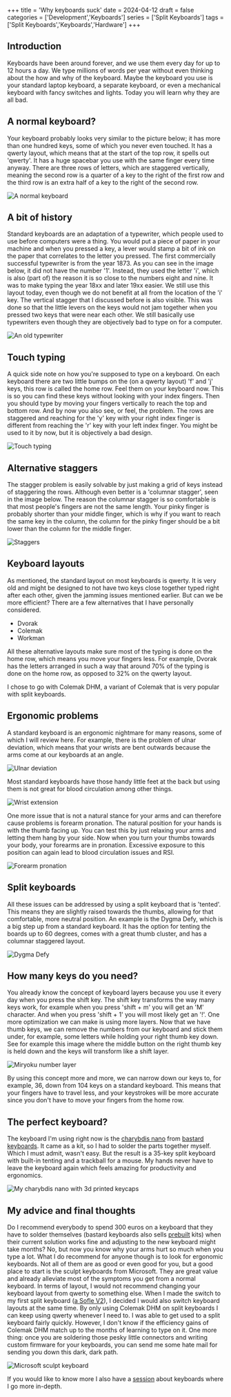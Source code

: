 +++
title = 'Why keyboards suck'
date = 2024-04-12
draft = false
categories = ['Development','Keyboards']
series = ['Split Keyboards']
tags = ['Split Keyboards','Keyboards','Hardware']
+++

## Introduction

Keyboards have been around forever, and we use them every day for up to 12 hours a day.
We type millions of words per year without even thinking about the how and why of the keyboard.
Maybe the keyboard you use is your standard laptop keyboard, a separate keyboard, or even a mechanical keyboard with fancy switches and lights.
Today you will learn why they are all bad.

## A normal keyboard?

Your keyboard probably looks very similar to the picture below; it has more than one hundred keys, some of which you never even touched.
It has a qwerty layout, which means that at the start of the top row, it spells out 'qwerty'.
It has a huge spacebar you use with the same finger every time anyway.
There are three rows of letters, which are staggered vertically, meaning the second row is a quarter of a key to the right of the first row and the third row is an extra half of a key to the right of the second row.

![A normal keyboard](/images/split-keyboards/normal_keyboard.jpg)

## A bit of history

Standard keyboards are an adaptation of a typewriter, which people used to use before computers were a thing.
You would put a piece of paper in your machine and when you pressed a key, a lever would stamp a bit of ink on the paper that correlates to the letter you pressed.
The first commercially successful typewriter is from the year 1873.
As you can see in the image below, it did not have the number '1'.
Instead, they used the letter 'i', which is also (part of) the reason it is so close to the numbers eight and nine.
It was to make typing the year 18xx and later 19xx easier.
We still use this layout today, even though we do not benefit at all from the location of the 'i' key.
The vertical stagger that I discussed before is also visible.
This was done so that the little levers on the keys would not jam together when you pressed two keys that were near each other.
We still basically use typewriters even though they are objectively bad to type on for a computer.

![An old typewriter](/images/split-keyboards/typewriter.png)

## Touch typing

A quick side note on how you're supposed to type on a keyboard.
On each keyboard there are two little bumps on the (on a qwerty layout) 'f' and 'j' keys, this row is called the home row.
Feel them on your keyboard now.
This is so you can find these keys without looking with your index fingers.
Then you should type by moving your fingers vertically to reach the top and bottom row.
And by now you also see, or feel, the problem.
The rows are staggered and reaching for the 'y' key with your right index finger is different from reaching the 'r' key with your left index finger.
You might be used to it by now, but it is objectively a bad design.

![Touch typing](/images/split-keyboards/touch_typing.png)

## Alternative staggers

The stagger problem is easily solvable by just making a grid of keys instead of staggering the rows.
Although even better is a 'columnar stagger', seen in the image below.
The reason the columnar stagger is so comfortable is that most people's fingers are not the same length.
Your pinky finger is probably shorter than your middle finger, which is why if you want to reach the same key in the column, the column for the pinky finger should be a bit lower than the column for the middle finger.

![Staggers](/images/split-keyboards/staggers.jpg)

## Keyboard layouts

As mentioned, the standard layout on most keyboards is qwerty.
It is very old and might be designed to not have two keys close together typed right after each other, given the jamming issues mentioned earlier.
But can we be more efficient?
There are a few alternatives that I have personally considered.

* Dvorak
* Colemak
* Workman

All these alternative layouts make sure most of the typing is done on the home row, which means you move your fingers less.
For example, Dvorak has the letters arranged in such a way that around 70% of the typing is done on the home row, as opposed to 32% on the qwerty layout.

I chose to go with Colemak DHM, a variant of Colemak that is very popular with split keyboards.

## Ergonomic problems

A standard keyboard is an ergonomic nightmare for many reasons, some of which I will review here.
For example, there is the problem of ulnar deviation, which means that your wrists are bent outwards because the arms come at our keyboards at an angle.

![Ulnar deviation](/images/split-keyboards/ulnar_deviation.jpg)

Most standard keyboards have those handy little feet at the back but using them is not great for blood circulation among other things.

![Wrist extension](/images/split-keyboards/wrist_extension.jpg)

One more issue that is not a natural stance for your arms and can therefore cause problems is forearm pronation.
The natural position for your hands is with the thumb facing up.
You can test this by just relaxing your arms and letting them hang by your side.
Now when you turn your thumbs towards your body, your forearms are in pronation.
Excessive exposure to this position can again lead to blood circulation issues and RSI.

![Forearm pronation](/images/split-keyboards/pronation.png)

## Split keyboards

All these issues can be addressed by using a split keyboard that is 'tented'.
This means they are slightly raised towards the thumbs, allowing for that comfortable, more neutral position.
An example is the Dygma Defy, which is a big step up from a standard keyboard.
It has the option for tenting the boards up to 60 degrees, comes with a great thumb cluster, and has a columnar staggered layout.

![Dygma Defy](/images/split-keyboards/dygma_defy.jpeg)

## How many keys do you need?

You already know the concept of keyboard layers because you use it every day when you press the shift key.
The shift key transforms the way many keys work, for example when you press 'shift + m' you will get an 'M' character.
And when you press 'shift + 1' you will most likely get an '!'.
One more optimization we can make is using more layers.
Now that we have thumb keys, we can remove the numbers from our keyboard and stick them under, for example, some letters while holding your right thumb key down.
See for example this image where the middle button on the right thumb key is held down and the keys will transform like a shift layer.

![Miryoku number layer](/images/split-keyboards/miryoku-kle-num.png)

By using this concept more and more, we can narrow down our keys to, for example, 36, down from 104 keys on a standard keyboard.
This means that your fingers have to travel less, and your keystrokes will be more accurate since you don't have to move your fingers from the home row.

## The perfect keyboard?

The keyboard I'm using right now is the [charybdis nano](https://bastardkb.com/product/charybdis-nano-kit/) from [bastard keyboards](https://bastardkb.com/).
It came as a kit, so I had to solder the parts together myself.
Which I must admit, wasn't easy.
But the result is a 35-key split keyboard with built-in tenting and a trackball for a mouse.
My hands never have to leave the keyboard again which feels amazing for productivity and ergonomics.

![My charybdis nano with 3d printed keycaps](/images/split-keyboards/charybdis_nano.jpg)

## My advice and final thoughts

Do I recommend everybody to spend 300 euros on a keyboard that they have to solder themselves (bastard keyboards also sells [prebuilt](https://bastardkb.com/product/charybdis-nano-prebuilt-preorder-2/) kits) when their current solution works fine and adjusting to the new keyboard might take months?
No, but now you know why your arms hurt so much when you type a lot.
What I do recommend for anyone though is to look for ergonomic keyboards.
Not all of them are as good or even good for you, but a good place to start is the sculpt keyboards from Microsoft.
They are great value and already alleviate most of the symptoms you get from a normal keyboard.
In terms of layout, I would not recommend changing your keyboard layout from qwerty to something else.
When I made the switch to my first split keyboard ([a Sofle V2](https://josefadamcik.github.io/SofleKeyboard/)), I decided I would also switch keyboard layouts at the same time.
By only using Colemak DHM on split keyboards I can keep using qwerty whenever I need to.
I was able to get used to a split keyboard fairly quickly.
However, I don't know if the efficiency gains of Colemak DHM match up to the months of learning to type on it.
One more thing: once you are soldering those pesky little connectors and writing custom firmware for your keyboards, you can send me some hate mail for sending you down this dark, dark path.

![Microsoft sculpt keyboard](/images/split-keyboards/sculpt.jpg)

If you would like to know more I also have a [session](https://sessionize.com/s/joost-van-uitert/why-i-use-a-35-key-split-ergonomic-keyboard-and-wh/75234) about keyboards where I go more in-depth.
